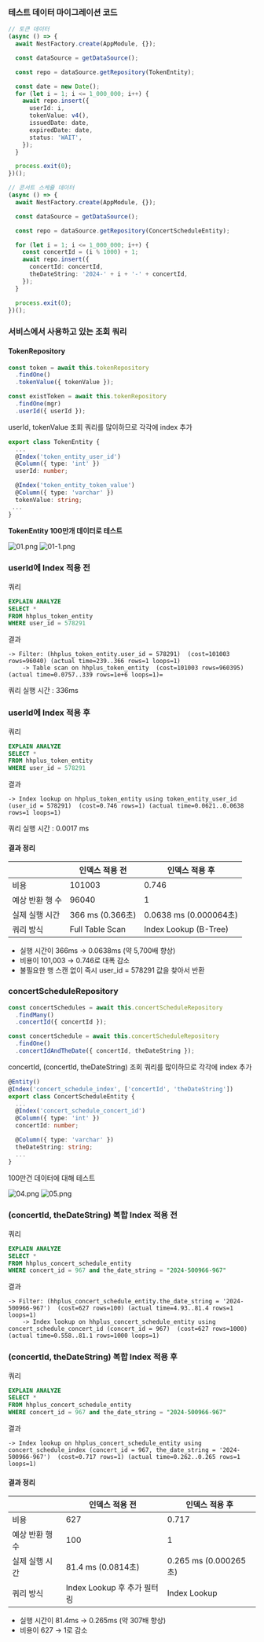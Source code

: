 ### 테스트 데이터 마이그레이션 코드

```typescript
// 토큰 데이터
(async () => {
  await NestFactory.create(AppModule, {});

  const dataSource = getDataSource();

  const repo = dataSource.getRepository(TokenEntity);

  const date = new Date();
  for (let i = 1; i <= 1_000_000; i++) {
    await repo.insert({
      userId: i,
      tokenValue: v4(),
      issuedDate: date,
      expiredDate: date,
      status: 'WAIT',
    });
  }

  process.exit(0);
})();
```

```typescript
// 콘서트 스케쥴 데이터
(async () => {
  await NestFactory.create(AppModule, {});

  const dataSource = getDataSource();

  const repo = dataSource.getRepository(ConcertScheduleEntity);

  for (let i = 1; i <= 1_000_000; i++) {
    const concertId = (i % 1000) + 1;
    await repo.insert({
      concertId: concertId,
      theDateString: '2024-' + i + '-' + concertId,
    });
  }

  process.exit(0);
})();
```

### 서비스에서 사용하고 있는 조회 쿼리
#### TokenRepository
```typescript
const token = await this.tokenRepository
  .findOne()
  .tokenValue({ tokenValue });

const existToken = await this.tokenRepository
  .findOne(mgr)
  .userId({ userId });
```

userId, tokenValue 조회 쿼리를 많이하므로 각각에 index 추가
```typescript
export class TokenEntity {
  ...
  @Index('token_entity_user_id')
  @Column({ type: 'int' })
  userId: number;

  @Index('token_entity_token_value')
  @Column({ type: 'varchar' })
  tokenValue: string;
 ...
}
```

**TokenEntity 100만개 데이터로 테스트**

![01.png](../img/step-15/01.png)
![01-1.png](../img/step-15/01-1.png)

### userId에 Index 적용 전

쿼리
```sql
EXPLAIN ANALYZE
SELECT *
FROM hhplus_token_entity 
WHERE user_id = 578291 
```

결과
```text
-> Filter: (hhplus_token_entity.user_id = 578291)  (cost=101003 rows=96040) (actual time=239..366 rows=1 loops=1)
    -> Table scan on hhplus_token_entity  (cost=101003 rows=960395) (actual time=0.0757..339 rows=1e+6 loops=1)=
```

쿼리 실행 시간 : 336ms

### userId에 Index 적용 후

쿼리
```sql
EXPLAIN ANALYZE
SELECT *
FROM hhplus_token_entity 
WHERE user_id = 578291 
```

결과
```text
-> Index lookup on hhplus_token_entity using token_entity_user_id (user_id = 578291)  (cost=0.746 rows=1) (actual time=0.0621..0.0638 rows=1 loops=1)
```

쿼리 실행 시간 : 0.0017 ms 


#### 결과 정리

|           | 인덱스 적용 전        | 인덱스 적용 후               |
|-----------|-----------------|------------------------|
| 비용        | 101003          | 0.746                  |
| 예상 반환 행 수 | 96040           | 1                      |
| 실제 실행 시간	 | 366 ms (0.366초) | 0.0638 ms (0.000064초)  |
| 쿼리 방식     | Full Table Scan | 	Index Lookup (B-Tree) | 

- 실행 시간이 366ms → 0.0638ms (약 5,700배 향상)
- 비용이 101,003 → 0.746로 대폭 감소
- 불필요한 행 스캔 없이 즉시 user_id = 578291 값을 찾아서 반환




### concertScheduleRepository
```typescript
const concertSchedules = await this.concertScheduleRepository
  .findMany()
  .concertId({ concertId });

const concertSchedule = await this.concertScheduleRepository
  .findOne()
  .concertIdAndTheDate({ concertId, theDateString });
```

concertId, (concertId, theDateString) 조회 쿼리를 많이하므로 각각에 index 추가
```typescript
@Entity()
@Index('concert_schedule_index', ['concertId', 'theDateString'])
export class ConcertScheduleEntity {
  ...
  @Index('concert_schedule_concert_id')
  @Column({ type: 'int' })
  concertId: number;

  @Column({ type: 'varchar' })
  theDateString: string;
  ...
}
```

100만건 데이터에 대해 테스트

![04.png](../img/step-15/04.png)
![05.png](../img/step-15/05.png)

### (concertId, theDateString) 복합 Index 적용 전

쿼리
```sql
EXPLAIN ANALYZE
SELECT *
FROM hhplus_concert_schedule_entity 
WHERE concert_id = 967 and the_date_string = "2024-500966-967"
```

결과
```text
-> Filter: (hhplus_concert_schedule_entity.the_date_string = '2024-500966-967')  (cost=627 rows=100) (actual time=4.93..81.4 rows=1 loops=1)
    -> Index lookup on hhplus_concert_schedule_entity using concert_schedule_concert_id (concert_id = 967)  (cost=627 rows=1000) (actual time=0.558..81.1 rows=1000 loops=1)
```



### (concertId, theDateString) 복합 Index 적용 후

쿼리
```sql
EXPLAIN ANALYZE
SELECT *
FROM hhplus_concert_schedule_entity 
WHERE concert_id = 967 and the_date_string = "2024-500966-967"
```

결과
```text
-> Index lookup on hhplus_concert_schedule_entity using concert_schedule_index (concert_id = 967, the_date_string = '2024-500966-967')  (cost=0.717 rows=1) (actual time=0.262..0.265 rows=1 loops=1)
```


#### 결과 정리

|           | 인덱스 적용 전              | 인덱스 적용 후             |
|-----------|-----------------------|----------------------|
| 비용        | 627                   | 0.717                |
| 예상 반환 행 수 | 100                   | 1                    |
| 실제 실행 시간	 | 81.4 ms (0.0814초)     | 0.265 ms (0.000265초) |
| 쿼리 방식     | Index Lookup 후 추가 필터링 | 	Index Lookup        | 

- 실행 시간이 81.4ms → 0.265ms (약 307배 향상)
- 비용이 627 → 1로 감소




